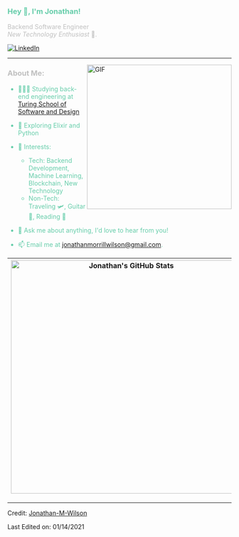 <h3 title="main-title", style="color:mediumaquamarine"> Hey 👋, I'm Jonathan!</h3>

<span style="color:silver">Backend Software Engineer</span><br />
<span style="color:silver">*New Technology Enthusiast* 🚀.</span><br />

[![LinkedIn][linkedin-shield]](https://www.linkedin.com/in/jonathan--wilson/)
<br />

------
<img align="right" alt="GIF" width="325px" src="https://i.pinimg.com/originals/e4/26/70/e426702edf874b181aced1e2fa5c6cde.gif" />

###  <span style="color:silver">About Me:</span><br />
<span style="color:mediumaquamarine">

- 👨🏻‍💻 Studying back-end engineering at [Turing School of Software and Design](https://turing.io/)

- 🌱 Exploring Elixir and Python

- 🤔 Interests:
  - Tech: Backend Development, Machine Learning, Blockchain, New Technology
  - Non-Tech: Traveling 🛩️, Guitar 🎸, Reading 📖


- 💬 Ask me about anything, I'd love to hear from you!

- 📫 Email me at [jonathanmorrillwilson@gmail.com](mailto:jonathanmorrillwilson@gmail.com).
</span>

<img align="center" width=525 src="https://github-readme-stats.vercel.app/api?username=Jonathan-M-Wilson&show_icons=true&count_private=true&theme=tokyonight" alt="Jonathan's GitHub Stats" /> | <img align="center" width=525 src="https://github-readme-streak-stats.herokuapp.com/?user=Jonathan-M-Wilson&count_private=true&theme=merko" alt="Jonathan's GitHub Stats" />
------------ | -------------

----
Credit: [Jonathan-M-Wilson](https://github.com/Jonathan-M-Wilson)

Last Edited on: 01/14/2021

<!-- MARKDOWN LINKS & IMAGES -->
[linkedin-shield]: https://img.shields.io/badge/-LinkedIn-black.svg?style=flat-square&logo=linkedin&colorB=555
